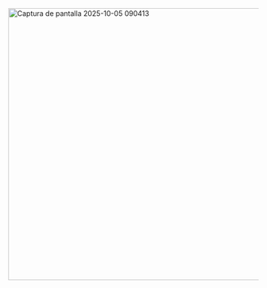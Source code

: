 <img width="1184" height="547" alt="Captura de pantalla 2025-10-05 090413" src="https://github.com/user-attachments/assets/895ff5ee-a33e-44a7-a6b9-ce282dac12e6" />
